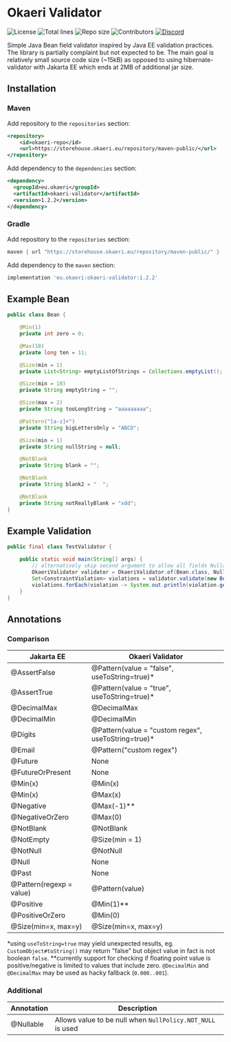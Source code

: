 # Okaeri Validator

![License](https://img.shields.io/github/license/OkaeriPoland/okaeri-validator)
![Total lines](https://img.shields.io/tokei/lines/github/OkaeriPoland/okaeri-validator)
![Repo size](https://img.shields.io/github/repo-size/OkaeriPoland/okaeri-validator)
![Contributors](https://img.shields.io/github/contributors/OkaeriPoland/okaeri-validator)
[![Discord](https://img.shields.io/discord/589089838200913930)](https://discord.gg/hASN5eX)

Simple Java Bean field validator inspired by Java EE validation practices. 
The library is partially complaint but not expected to be. The main goal is relatively small source code size (~15kB) as opposed 
to using hibernate-validator with Jakarta EE which ends at 2MB of additional jar size.

## Installation
### Maven
Add repository to the `repositories` section:
```xml
<repository>
    <id>okaeri-repo</id>
    <url>https://storehouse.okaeri.eu/repository/maven-public/</url>
</repository>
```
Add dependency to the `dependencies` section:
```xml
<dependency>
  <groupId>eu.okaeri</groupId>
  <artifactId>okaeri-validator</artifactId>
  <version>1.2.2</version>
</dependency>
```
### Gradle
Add repository to the `repositories` section:
```groovy
maven { url "https://storehouse.okaeri.eu/repository/maven-public/" }
```
Add dependency to the `maven` section:
```groovy
implementation 'eu.okaeri:okaeri-validator:1.2.2'
```

## Example Bean

```java
public class Bean {

    @Min(1)
    private int zero = 0;

    @Max(10)
    private long ten = 11;

    @Size(min = 1)
    private List<String> emptyListOfStrings = Collections.emptyList();

    @Size(min = 10)
    private String emptyString = "";

    @Size(max = 2)
    private String tooLongString = "aaaaaaaaa";

    @Pattern("[a-z]+")
    private String bigLettersOnly = "ABCD";

    @Size(min = 1)
    private String nullString = null;

    @NotBlank
    private String blank = "";

    @NotBlank
    private String blank2 = "  ";

    @NotBlank
    private String notReallyBlank = "xdd";
}
```

## Example Validation

```java
public final class TestValidator {

    public static void main(String[] args) {
        // alternatively skip second argument to allow all fields Nullable by default
        OkaeriValidator validator = OkaeriValidator.of(Bean.class, NullPolicy.NOT_NULL);
        Set<ConstraintViolation> violations = validator.validate(new Bean());
        violations.forEach(violation -> System.out.println(violation.getField() + ": " + violation.getMessage()));
    }
}
```

## Annotations

### Comparison
| Jakarta EE | Okaeri Validator |
|-|-|
| @AssertFalse | @Pattern(value = "false", useToString=true)* |
| @AssertTrue | @Pattern(value = "true", useToString=true)* |
| @DecimalMax | @DecimalMax |
| @DecimalMin | @DecimalMin |
| @Digits | @Pattern(value = "custom regex", useToString=true)* |
| @Email | @Pattern("custom regex") |
| @Future | None |
| @FutureOrPresent | None |
| @Min(x) | @Min(x) |
| @Min(x) | @Max(x) |
| @Negative | @Max(-1)** |
| @NegativeOrZero | @Max(0) |
| @NotBlank | @NotBlank |
| @NotEmpty | @Size(min = 1) |
| @NotNull | @NotNull |
| @Null | None |
| @Past | None |
| @Pattern(regexp = value) | @Pattern(value) |
| @Positive | @Min(1)** |
| @PositiveOrZero | @Min(0) |
| @Size(min=x, max=y) | @Size(min=x, max=y) |

*using `useToString=true` may yield unexpected results, eg. `CustomObject#toString()` may return "false" but object value in fact is not boolean `false`.
**currently support for checking if floating point value is positive/negative is limited to values that include zero. `@DecimalMin` and `@DecimalMax` may be used as hacky fallback (`0.000..001`).

### Additional
| Annotation | Description |
|-|-|
| @Nullable | Allows value to be null when `NullPolicy.NOT_NULL` is used |
